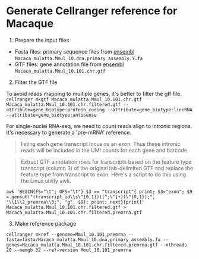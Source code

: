 # Generate Cellranger reference for Macaque

1. Prepare the input files
  -  Fasta files: primary sequence files from [ensembl](ftp://ftp.ensembl.org/pub/release-101/fasta/macaca_mulatta/dna/)
  `Macaca_mulatta.Mmul_10.dna.primary_assembly.Y.fa`
  - GTF files: gene annotation file from [ensembl](ftp://ftp.ensembl.org/pub/release-101/gtf/macaca_mulatta/Macaca_mulatta.Mmul_10.101.chr.gtf.gz)
  `Macaca_mulatta.Mmul_10.101.chr.gtf`

2. Filter the GTF file

  To avoid reads mapping to multiple genes, it's better to filter the gtf file.
  `cellranger mkgtf Macaca_mulatta.Mmul_10.101.chr.gtf Macaca_mulatta.Mmul_10.101.chr.filtered.gtf --attribute=gene_biotype:protein_coding --attribute=gene_biotype:lincRNA --attribute=gene_biotype:antisense`

  For single-nuclei RNA-seq, we need to count reads align to intronic regions. It's necessary to generate a 'pre-mRNA' reference.
  >listing each gene transcript locus as an exon. Thus these intronic reads will be included in the UMI counts for each gene and barcode.

  >Extract GTF annotation rows for transcripts based on the feature type transcript (column 3) of the original tab-delimited GTF and replace the feature type from transcript to exon. Here's a script to do this using the Linux utility awk.

  `awk 'BEGIN{FS="\t"; OFS="\t"} $3 == "transcript"{ print; $3="exon"; $9 = gensub("(transcript_id\\s\"{0,1})([^;\"]+)(\"{0,1});", "\\1\\2_premrna\\3;", "g", $9); print; next}{print}' Macaca_mulatta.Mmul_10.101.chr.filtered.gtf > Macaca_mulatta.Mmul_10.101.chr.filtered.premrna.gtf
`

3. Make reference package

`cellranger mkref --genome=Mmul_10.101_premrna --fasta=fasta/Macaca_mulatta.Mmul_10.dna.primary_assembly.fa --genes=Macaca_mulatta.Mmul_10.101.chr.filtered.premrna.gtf --nthreads 20 --memgb 32 --ref-version Mmul_10.101_premrna`
